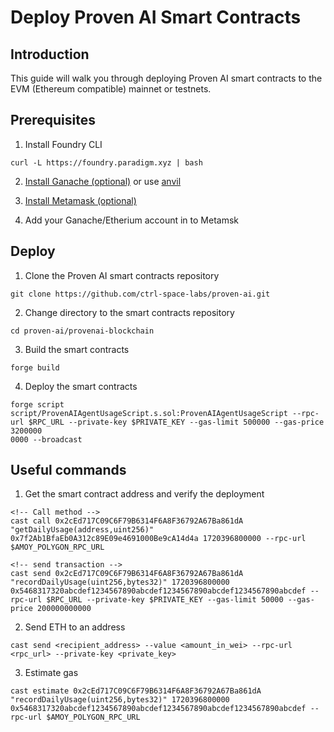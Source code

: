 # Deploy Proven AI Smart Contracts

## Introduction

This guide will walk you through deploying Proven AI smart contracts to the EVM (Ethereum compatible) mainnet or testnets.

## Prerequisites

1. Install Foundry CLI
```
curl -L https://foundry.paradigm.xyz | bash
```

2. [Install Ganache (optional)](https://archive.trufflesuite.com/ganache/) or use [anvil](https://book.getfoundry.sh/anvil/)

3. [Install Metamask (optional)](https://metamask.io/)

4. Add your Ganache/Etherium account in to Metamsk


## Deploy

1. Clone the Proven AI smart contracts repository
```
git clone https://github.com/ctrl-space-labs/proven-ai.git
```

2. Change directory to the smart contracts repository
```
cd proven-ai/provenai-blockchain
```

3. Build the smart contracts
```
forge build
```

4. Deploy the smart contracts
```
forge script script/ProvenAIAgentUsageScript.s.sol:ProvenAIAgentUsageScript --rpc-url $RPC_URL --private-key $PRIVATE_KEY --gas-limit 500000 --gas-price 3200000
0000 --broadcast
```

## Useful commands

1. Get the smart contract address and verify the deployment
```
<!-- Call method -->
cast call 0x2cEd717C09C6F79B6314F6A8F36792A67Ba861dA "getDailyUsage(address,uint256)" 0x7f2Ab1BfaEb0A312c89E09e4691000Be9cA14d4a 1720396800000 --rpc-url $AMOY_POLYGON_RPC_URL

<!-- send transaction -->
cast send 0x2cEd717C09C6F79B6314F6A8F36792A67Ba861dA "recordDailyUsage(uint256,bytes32)" 1720396800000 0x5468317320abcdef1234567890abcdef1234567890abcdef1234567890abcdef --rpc-url $RPC_URL --private-key $PRIVATE_KEY --gas-limit 50000 --gas-price 200000000000
```

2. Send ETH to an address
```
cast send <recipient_address> --value <amount_in_wei> --rpc-url <rpc_url> --private-key <private_key>
```

3. Estimate gas
```
cast estimate 0x2cEd717C09C6F79B6314F6A8F36792A67Ba861dA "recordDailyUsage(uint256,bytes32)" 1720396800000 0x5468317320abcdef1234567890abcdef1234567890abcdef1234567890abcdef --rpc-url $AMOY_POLYGON_RPC_URL
```




